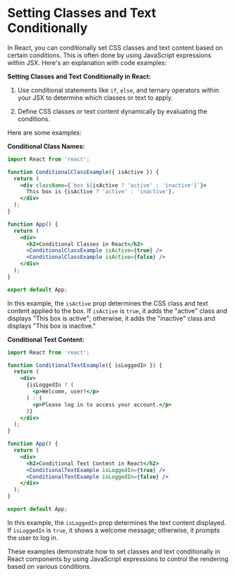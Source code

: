 # Setting Classes and Text Conditionally

In React, you can conditionally set CSS classes and text content based on certain conditions. This is often done by using JavaScript expressions within JSX. Here's an explanation with code examples:

**Setting Classes and Text Conditionally in React:**

1. Use conditional statements like `if`, `else`, and ternary operators within your JSX to determine which classes or text to apply.

2. Define CSS classes or text content dynamically by evaluating the conditions.

Here are some examples:

**Conditional Class Names:**

```jsx
import React from 'react';

function ConditionalClassExample({ isActive }) {
  return (
    <div className={`box ${isActive ? 'active' : 'inactive'}`}>
      This box is {isActive ? 'active' : 'inactive'}.
    </div>
  );
}

function App() {
  return (
    <div>
      <h2>Conditional Classes in React</h2>
      <ConditionalClassExample isActive={true} />
      <ConditionalClassExample isActive={false} />
    </div>
  );
}

export default App;
```

In this example, the `isActive` prop determines the CSS class and text content applied to the box. If `isActive` is `true`, it adds the "active" class and displays "This box is active"; otherwise, it adds the "inactive" class and displays "This box is inactive."

**Conditional Text Content:**

```jsx
import React from 'react';

function ConditionalTextExample({ isLoggedIn }) {
  return (
    <div>
      {isLoggedIn ? (
        <p>Welcome, user!</p>
      ) : (
        <p>Please log in to access your account.</p>
      )}
    </div>
  );
}

function App() {
  return (
    <div>
      <h2>Conditional Text Content in React</h2>
      <ConditionalTextExample isLoggedIn={true} />
      <ConditionalTextExample isLoggedIn={false} />
    </div>
  );
}

export default App;
```

In this example, the `isLoggedIn` prop determines the text content displayed. If `isLoggedIn` is `true`, it shows a welcome message; otherwise, it prompts the user to log in.

These examples demonstrate how to set classes and text conditionally in React components by using JavaScript expressions to control the rendering based on various conditions.